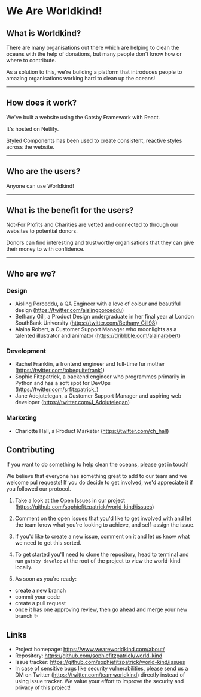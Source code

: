 # We Are Worldkind!

## What is Worldkind?

There are many organisations out there which are helping to clean the oceans with the help of donations, but many people don't know how or where to contribute.

As a solution to this, we're building a platform that introduces people to amazing organisations working hard to clean up the oceans!


<!-- 
---------------------------------
What is the goal of this project?
---------------------------------

Need to talk to Team about our KPIs, might be nice to add this to the Readme
-->

-----------------
How does it work?
-----------------

We've built a website using the Gatsby Framework with React.

It's hosted on Netlify.

Styled Components has been used to create consistent, reactive styles across the website.

------------------
Who are the users?
------------------

Anyone can use Worldkind!

----------------------------------
What is the benefit for the users?
----------------------------------

Not-For Profits and Charities are vetted and connected to through our websites to potential donors.

Donors can find interesting and trustworthy organisations that they can give their money to with confidence.

------------
Who are we?
------------


### Design

- Aisling Porceddu, a QA Engineer with a love of colour and beautiful design (https://twitter.com/aislingporceddu)
- Bethany Gill, a Product Design undergraduate in her final year at London SouthBank University (https://twitter.com/Bethany_Gill98)
- Alaina Robert, a Customer Support Manager who moonlights as a talented illustrator and animator (https://dribbble.com/alainarobert)

### Development

- Rachel Franklin, a frontend engineer and full-time fur mother (https://twitter.com/tobequitefrank1)
- Sophie Fitzpatrick, a backend engineer who programmes primarily in Python and has a soft spot for DevOps (https://twitter.com/srfitzpatrick_)
- Jane Adojutelegan, a Customer Support Manager and aspiring web developer (https://twitter.com/J_Adojutelegan)

### Marketing

- Charlotte Hall, a Product Marketer (https://twitter.com/ch_hall)


## Contributing

If you want to do something to help clean the oceans, please get in touch!

We believe that everyone has something great to add to our team and we welcome pul requests! If you do decide to get involved, we'd appreciate it if you followed our protocol.

1. Take a look at the Open Issues in our project (https://github.com/sophiefitzpatrick/world-kind/issues)

2. Comment on the open issues that you'd like to get involved with and let the team know what you're looking to achieve, and self-assign the issue.

3. If you'd like to create a new issue, comment on it and let us know what we need to get this sorted.

4. To get started you'll need to clone the repository, head to terminal and run `gatsby develop` at the root of the project to view the world-kind locally.

5. As soon as you're ready:
- create a new branch
- commit your code
- create a pull request
- once it has one approving review, then go ahead and merge your new branch ✨

## Links

- Project homepage: https://www.weareworldkind.com/about/
- Repository: https://github.com/sophiefitzpatrick/world-kind
- Issue tracker: https://github.com/sophiefitzpatrick/world-kind/issues
- In case of sensitive bugs like security vulnerabilities, please send us a DM on Twitter (https://twitter.com/teamworldkind) directly instead of using issue tracker. We value your effort to improve the security and privacy of this project!
